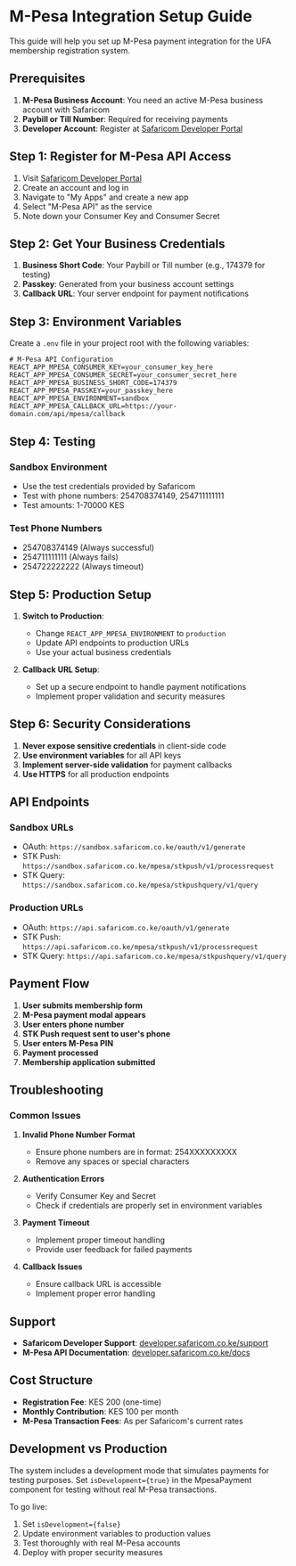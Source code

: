 # M-Pesa Integration Setup Guide

This guide will help you set up M-Pesa payment integration for the UFA membership registration system.

## Prerequisites

1. **M-Pesa Business Account**: You need an active M-Pesa business account with Safaricom
2. **Paybill or Till Number**: Required for receiving payments
3. **Developer Account**: Register at [Safaricom Developer Portal](https://developer.safaricom.co.ke/)

## Step 1: Register for M-Pesa API Access

1. Visit [Safaricom Developer Portal](https://developer.safaricom.co.ke/)
2. Create an account and log in
3. Navigate to "My Apps" and create a new app
4. Select "M-Pesa API" as the service
5. Note down your Consumer Key and Consumer Secret

## Step 2: Get Your Business Credentials

1. **Business Short Code**: Your Paybill or Till number (e.g., 174379 for testing)
2. **Passkey**: Generated from your business account settings
3. **Callback URL**: Your server endpoint for payment notifications

## Step 3: Environment Variables

Create a `.env` file in your project root with the following variables:

```env
# M-Pesa API Configuration
REACT_APP_MPESA_CONSUMER_KEY=your_consumer_key_here
REACT_APP_MPESA_CONSUMER_SECRET=your_consumer_secret_here
REACT_APP_MPESA_BUSINESS_SHORT_CODE=174379
REACT_APP_MPESA_PASSKEY=your_passkey_here
REACT_APP_MPESA_ENVIRONMENT=sandbox
REACT_APP_MPESA_CALLBACK_URL=https://your-domain.com/api/mpesa/callback
```

## Step 4: Testing

### Sandbox Environment
- Use the test credentials provided by Safaricom
- Test with phone numbers: 254708374149, 254711111111
- Test amounts: 1-70000 KES

### Test Phone Numbers
- 254708374149 (Always successful)
- 254711111111 (Always fails)
- 254722222222 (Always timeout)

## Step 5: Production Setup

1. **Switch to Production**:
   - Change `REACT_APP_MPESA_ENVIRONMENT` to `production`
   - Update API endpoints to production URLs
   - Use your actual business credentials

2. **Callback URL Setup**:
   - Set up a secure endpoint to handle payment notifications
   - Implement proper validation and security measures

## Step 6: Security Considerations

1. **Never expose sensitive credentials** in client-side code
2. **Use environment variables** for all API keys
3. **Implement server-side validation** for payment callbacks
4. **Use HTTPS** for all production endpoints

## API Endpoints

### Sandbox URLs
- OAuth: `https://sandbox.safaricom.co.ke/oauth/v1/generate`
- STK Push: `https://sandbox.safaricom.co.ke/mpesa/stkpush/v1/processrequest`
- STK Query: `https://sandbox.safaricom.co.ke/mpesa/stkpushquery/v1/query`

### Production URLs
- OAuth: `https://api.safaricom.co.ke/oauth/v1/generate`
- STK Push: `https://api.safaricom.co.ke/mpesa/stkpush/v1/processrequest`
- STK Query: `https://api.safaricom.co.ke/mpesa/stkpushquery/v1/query`

## Payment Flow

1. **User submits membership form**
2. **M-Pesa payment modal appears**
3. **User enters phone number**
4. **STK Push request sent to user's phone**
5. **User enters M-Pesa PIN**
6. **Payment processed**
7. **Membership application submitted**

## Troubleshooting

### Common Issues

1. **Invalid Phone Number Format**
   - Ensure phone numbers are in format: 254XXXXXXXXX
   - Remove any spaces or special characters

2. **Authentication Errors**
   - Verify Consumer Key and Secret
   - Check if credentials are properly set in environment variables

3. **Payment Timeout**
   - Implement proper timeout handling
   - Provide user feedback for failed payments

4. **Callback Issues**
   - Ensure callback URL is accessible
   - Implement proper error handling

## Support

- **Safaricom Developer Support**: [developer.safaricom.co.ke/support](https://developer.safaricom.co.ke/support)
- **M-Pesa API Documentation**: [developer.safaricom.co.ke/docs](https://developer.safaricom.co.ke/docs)

## Cost Structure

- **Registration Fee**: KES 200 (one-time)
- **Monthly Contribution**: KES 100 per month
- **M-Pesa Transaction Fees**: As per Safaricom's current rates

## Development vs Production

The system includes a development mode that simulates payments for testing purposes. Set `isDevelopment={true}` in the MpesaPayment component for testing without real M-Pesa transactions.

To go live:
1. Set `isDevelopment={false}`
2. Update environment variables to production values
3. Test thoroughly with real M-Pesa accounts
4. Deploy with proper security measures
